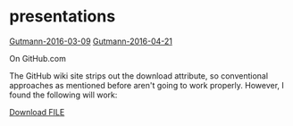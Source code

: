 # presentations

[Gutmann-2016-03-09](Gutmann-2016-03-09.pdf)
[Gutmann-2016-04-21](Gutmann-2016-04-21.pdf)


On GitHub.com

The GitHub wiki site strips out the download attribute, so conventional approaches as mentioned before aren't going to work properly. However, I found the following will work:

<a id="raw-url" href="https://raw.githubusercontent.com/michaelgutmann/presentations/main/Gutmann-2016-03-09.pdf">Download FILE</a>
